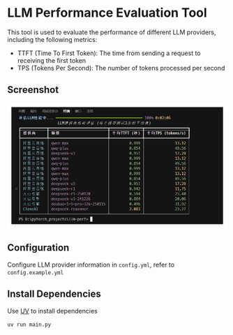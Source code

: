 # LLM Performance Evaluation Tool

This tool is used to evaluate the performance of different LLM providers, including the following metrics:

- TTFT (Time To First Token): The time from sending a request to receiving the first token
- TPS (Tokens Per Second): The number of tokens processed per second

## Screenshot

![Screenshot](./docs/image.png)

## Configuration

Configure LLM provider information in `config.yml`, refer to `config.example.yml`

## Install Dependencies

Use [UV](https://docs.astral.sh/uv/) to install dependencies

```bash
uv run main.py
``` 